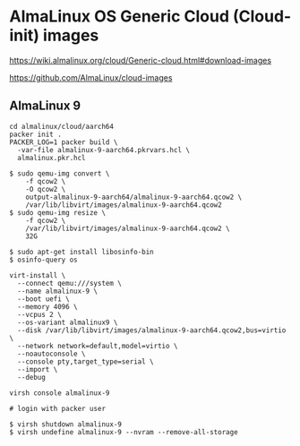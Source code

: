 # AlmaLinux OS Generic Cloud (Cloud-init) images

https://wiki.almalinux.org/cloud/Generic-cloud.html#download-images

https://github.com/AlmaLinux/cloud-images

## AlmaLinux 9

```
cd almalinux/cloud/aarch64
packer init .
PACKER_LOG=1 packer build \
  -var-file almalinux-9-aarch64.pkrvars.hcl \
  almalinux.pkr.hcl
```

```
$ sudo qemu-img convert \
    -f qcow2 \
    -O qcow2 \
    output-almalinux-9-aarch64/almalinux-9-aarch64.qcow2 \
    /var/lib/libvirt/images/almalinux-9-aarch64.qcow2
$ sudo qemu-img resize \
    -f qcow2 \
    /var/lib/libvirt/images/almalinux-9-aarch64.qcow2 \
    32G
```

```
$ sudo apt-get install libosinfo-bin
$ osinfo-query os
```

```
virt-install \
  --connect qemu:///system \
  --name almalinux-9 \
  --boot uefi \
  --memory 4096 \
  --vcpus 2 \
  --os-variant almalinux9 \
  --disk /var/lib/libvirt/images/almalinux-9-aarch64.qcow2,bus=virtio \
  --network network=default,model=virtio \
  --noautoconsole \
  --console pty,target_type=serial \
  --import \
  --debug

virsh console almalinux-9

# login with packer user
```

```
$ virsh shutdown almalinux-9
$ virsh undefine almalinux-9 --nvram --remove-all-storage
```
